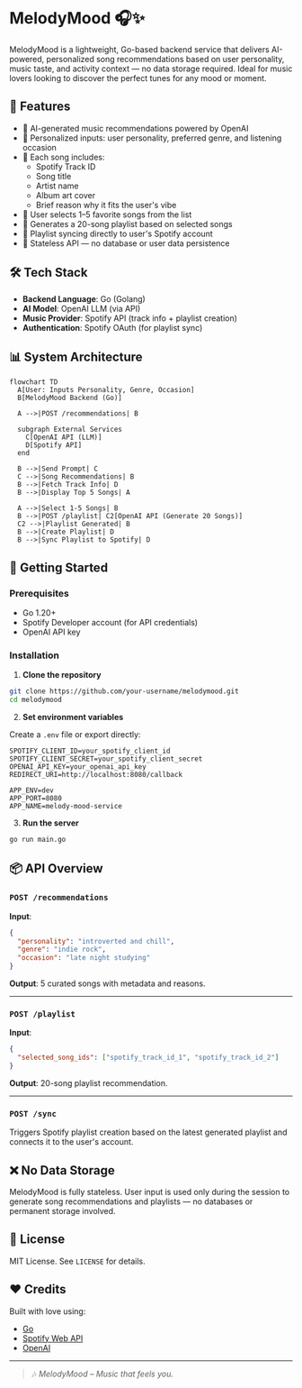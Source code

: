 # MelodyMood 🎧✨

MelodyMood is a lightweight, Go-based backend service that delivers AI-powered, personalized song recommendations based on user personality, music taste, and activity context — no data storage required. Ideal for music lovers looking to discover the perfect tunes for any mood or moment.

## 🎯 Features

- 🔮 AI-generated music recommendations powered by OpenAI
- 🎼 Personalized inputs: user personality, preferred genre, and listening occasion
- 🎨 Each song includes:
  - Spotify Track ID
  - Song title
  - Artist name
  - Album art cover
  - Brief reason why it fits the user's vibe
- 📝 User selects 1–5 favorite songs from the list
- 📀 Generates a 20-song playlist based on selected songs
- 🔗 Playlist syncing directly to user's Spotify account
- 🔐 Stateless API — no database or user data persistence

## 🛠 Tech Stack

- **Backend Language**: Go (Golang)
- **AI Model**: OpenAI LLM (via API)
- **Music Provider**: Spotify API (track info + playlist creation)
- **Authentication**: Spotify OAuth (for playlist sync)

## 📊 System Architecture

```mermaid
flowchart TD
  A[User: Inputs Personality, Genre, Occasion]
  B[MelodyMood Backend (Go)]

  A -->|POST /recommendations| B

  subgraph External Services
    C[OpenAI API (LLM)]
    D[Spotify API]
  end

  B -->|Send Prompt| C
  C -->|Song Recommendations| B
  B -->|Fetch Track Info| D
  B -->|Display Top 5 Songs| A

  A -->|Select 1-5 Songs| B
  B -->|POST /playlist| C2[OpenAI API (Generate 20 Songs)]
  C2 -->|Playlist Generated| B
  B -->|Create Playlist| D
  B -->|Sync Playlist to Spotify| D
```

## 🚀 Getting Started

### Prerequisites

- Go 1.20+
- Spotify Developer account (for API credentials)
- OpenAI API key

### Installation

1. **Clone the repository**

```bash
git clone https://github.com/your-username/melodymood.git
cd melodymood
````

2. **Set environment variables**

Create a `.env` file or export directly:

```env
SPOTIFY_CLIENT_ID=your_spotify_client_id
SPOTIFY_CLIENT_SECRET=your_spotify_client_secret
OPENAI_API_KEY=your_openai_api_key
REDIRECT_URI=http://localhost:8080/callback

APP_ENV=dev
APP_PORT=8080
APP_NAME=melody-mood-service
```

3. **Run the server**

```bash
go run main.go
```

## 📦 API Overview

### `POST /recommendations`

**Input**:

```json
{
  "personality": "introverted and chill",
  "genre": "indie rock",
  "occasion": "late night studying"
}
```

**Output**: 5 curated songs with metadata and reasons.

---

### `POST /playlist`

**Input**:

```json
{
  "selected_song_ids": ["spotify_track_id_1", "spotify_track_id_2"]
}
```

**Output**: 20-song playlist recommendation.

---

### `POST /sync`

Triggers Spotify playlist creation based on the latest generated playlist and connects it to the user's account.

## ❌ No Data Storage

MelodyMood is fully stateless. User input is used only during the session to generate song recommendations and playlists — no databases or permanent storage involved.

## 📄 License

MIT License. See `LICENSE` for details.

## ❤️ Credits

Built with love using:

- [Go](https://golang.org/)
- [Spotify Web API](https://developer.spotify.com/documentation/web-api/)
- [OpenAI](https://platform.openai.com/)

---

> 🎶 _MelodyMood – Music that feels you._
